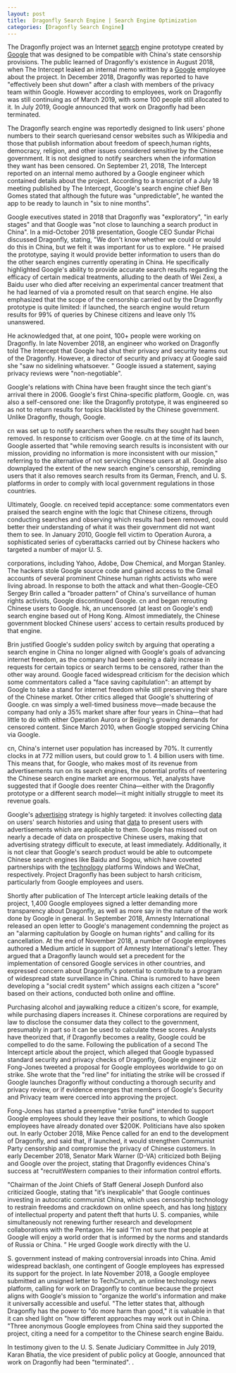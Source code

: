 ```yaml
---
layout: post
title:  Dragonfly Search Engine | Search Engine Optimization
categories: [Dragonfly Search Engine]
---
```


The Dragonfly project was an Internet [search](https://search-engine-optimization-blog.github.io/Audio-Search-Engine) engine prototype created by [Google](https://search-engine-optimization-blog.github.io/Google-Custom-Search) that was designed to be compatible with China's state censorship provisions. The public learned of Dragonfly's existence in August 2018, when The Intercept leaked an internal memo written by a [Google](https://search-engine-optimization-blog.github.io/Google-Search) employee about the project. In December 2018, Dragonfly was reported to have "effectively been shut down" after a clash with members of the privacy team within Google. However according to employees, work on Dragonfly was still continuing as of March 2019, with some 100 people still allocated to it. In July 2019, Google announced that work on Dragonfly had been terminated.

The Dragonfly search engine was reportedly designed to link users' phone numbers to their search queriesand censor websites such as Wikipedia and those that publish information about freedom of speech,human rights, democracy, religion, and other issues considered sensitive by the Chinese government. It is not designed to notify searchers when the information they want has been censored. On September 21, 2018, The Intercept reported on an internal memo authored by a Google engineer which contained details about the project. According to a transcript of a July 18 meeting published by The Intercept, Google's search engine chief Ben Gomes stated that although the future was "unpredictable", he wanted the app to be ready to launch in "six to nine months".

Google executives stated in 2018 that Dragonfly was "exploratory", "in early stages" and that Google was "not close to launching a search product in China". In a mid-October 2018 presentation, Google CEO Sundar Pichai discussed Dragonfly, stating, "We don't know whether we could or would do this in China, but we felt it was important for us to explore. " He praised the prototype, saying it would provide better information to users than do the other search engines currently operating in China. He specifically highlighted Google's ability to provide accurate search results regarding the efficacy of certain medical treatments, alluding to the death of Wei Zexi, a Baidu user who died after receiving an experimental cancer treatment that he had learned of via a promoted result on that search engine. He also emphasized that the scope of the censorship carried out by the Dragonfly prototype is quite limited: if launched, the search engine would return results for 99% of queries by Chinese citizens and leave only 1% unanswered.

He acknowledged that, at one point, 100+ people were working on Dragonfly. In late November 2018, an engineer who worked on Dragonfly told The Intercept that Google had shut their privacy and security teams out of the Dragonfly. However, a director of security and privacy at Google said she "saw no sidelining whatsoever. " Google issued a statement, saying privacy reviews were "non-negotiable".

Google's relations with China have been fraught since the tech giant's arrival there in 2006. Google's first China-specific platform, Google. cn, was also a self-censored one: like the Dragonfly prototype, it was engineered so as not to return results for topics blacklisted by the Chinese government. Unlike Dragonfly, though, Google.

cn was set up to notify searchers when the results they sought had been removed. In response to criticism over Google. cn at the time of its launch, Google asserted that "while removing search results is inconsistent with our mission, providing no information is more inconsistent with our mission," referring to the alternative of not servicing Chinese users at all. Google also downplayed the extent of the new search engine's censorship, reminding users that it also removes search results from its German, French, and U. S. platforms in order to comply with local government regulations in those countries.

Ultimately, Google. cn received tepid acceptance: some commentators even praised the search engine with the logic that Chinese citizens, through conducting searches and observing which results had been removed, could better their understanding of what it was their government did not want them to see. In January 2010, Google fell victim to Operation Aurora, a sophisticated series of cyberattacks carried out by Chinese hackers who targeted a number of major U. S.

corporations, including Yahoo, Adobe, Dow Chemical, and Morgan Stanley. The hackers stole Google source code and gained access to the Gmail accounts of several prominent Chinese human rights activists who were living abroad. In response to both the attack and what then-Google-CEO Sergey Brin called a "broader pattern" of China's surveillance of human rights activists, Google discontinued Google. cn and began rerouting Chinese users to Google. hk, an uncensored (at least on Google's end) search engine based out of Hong Kong. Almost immediately, the Chinese government blocked Chinese users' access to certain results produced by that engine.

Brin justified Google's sudden policy switch by arguing that operating a search engine in China no longer aligned with Google's goals of advancing internet freedom, as the company had been seeing a daily increase in requests for certain topics or search terms to be censored, rather than the other way around. Google faced widespread criticism for the decision which some commentators called a "face saving capitulation": an attempt by Google to take a stand for internet freedom while still preserving their share of the Chinese market. Other critics alleged that Google's shuttering of Google. cn was simply a well-timed business move—made because the company had only a 35% market share after four years in China—that had little to do with either Operation Aurora or Beijing's growing demands for censored content. Since March 2010, when Google stopped servicing China via Google.

cn, China's internet user population has increased by 70%. It currently clocks in at 772 million users, but could grow to 1. 4 billion users with time. This means that, for Google, who makes most of its revenue from advertisements run on its search engines, the potential profits of reentering the Chinese search engine market are enormous. Yet, analysts have suggested that if Google does reenter China—either with the Dragonfly prototype or a different search model—it might initially struggle to meet its revenue goals.

Google's [advertising](https://search-engine-optimization-blog.github.io/Contextual-Advertising) strategy is highly targeted: it involves collecting [data](https://data-science-blog.github.io/Big-Data) on users' search histories and using that [data](https://data-science-blog.github.io/Data) to present users with advertisements which are applicable to them. Google has missed out on nearly a decade of data on prospective Chinese users, making that advertising strategy difficult to execute, at least immediately. Additionally, it is not clear that Google's search product would be able to outcompete Chinese search engines like Baidu and Sogou, which have coveted partnerships with the [technology](https://data-science-blog.github.io/Committee-On-Data-For-Science-And-Technology) platforms Windows and WeChat, respectively. Project Dragonfly has been subject to harsh criticism, particularly from Google employees and users.

Shortly after publication of The Intercept article leaking details of the project, 1,400 Google employees signed a letter demanding more transparency about Dragonfly, as well as more say in the nature of the work done by Google in general. In September 2018, Amnesty International released an open letter to Google's management condemning the project as an "alarming capitulation by Google on human rights" and calling for its cancellation. At the end of November 2018, a number of Google employees authored a Medium article in support of Amnesty International's letter. They argued that a Dragonfly launch would set a precedent for the implementation of censored Google services in other countries, and expressed concern about Dragonfly's potential to contribute to a program of widespread state surveillance in China. China is rumored to have been developing a "social credit system" which assigns each citizen a "score" based on their actions, conducted both online and offline.

Purchasing alcohol and jaywalking reduce a citizen's score, for example, while purchasing diapers increases it. Chinese corporations are required by law to disclose the consumer data they collect to the government, presumably in part so it can be used to calculate these scores. Analysts have theorized that, if Dragonfly becomes a reality, Google could be compelled to do the same. Following the publication of a second The Intercept article about the project, which alleged that Google bypassed standard security and privacy checks of Dragonfly, Google engineer Liz Fong-Jones tweeted a proposal for Google employees worldwide to go on strike. She wrote that the "red line" for initiating the strike will be crossed if Google launches Dragonfly without conducting a thorough security and privacy review, or if evidence emerges that members of Google's Security and Privacy team were coerced into approving the project.

Fong-Jones has started a preemptive "strike fund" intended to support Google employees should they leave their positions, to which Google employees have already donated over $200K. Politicians have also spoken out. In early October 2018, Mike Pence called for an end to the development of Dragonfly, and said that, if launched, it would strengthen Communist Party censorship and compromise the privacy of Chinese customers. In early December 2018, Senator Mark Warner (D-VA) criticized both Beijing and Google over the project, stating that Dragonfly evidences China's success at "recruitWestern companies to their information control efforts.

"Chairman of the Joint Chiefs of Staff General Joseph Dunford also criticized Google, stating that "it’s inexplicable" that Google continues investing in autocratic communist China, which uses censorship technology to restrain freedoms and crackdown on online speech, and has long [history](https://python-software.github.io/History-Of-Python) of intellectual property and patent theft that hurts U. S. companies, while simultaneously not renewing further research and development collaborations with the Pentagon. He said “I’m not sure that people at Google will enjoy a world order that is informed by the norms and standards of Russia or China. ” He urged Google work directly with the U.

S. government instead of making controversial inroads into China. Amid widespread backlash, one contingent of Google employees has expressed its support for the project. In late November 2018, a Google employee submitted an unsigned letter to TechCrunch, an online technology news platform, calling for work on Dragonfly to continue because the project aligns with Google's mission to "organize the world's information and make it universally accessible and useful. "The letter states that, although Dragonfly has the power to "do more harm than good," it is valuable in that it can shed light on "how different approaches may work out in China. "Three anonymous Google employees from China said they supported the project, citing a need for a competitor to the Chinese search engine Baidu.

In testimony given to the U. S. Senate Judiciary Committee in July 2019, Karan Bhatia, the vice president of public policy at Google, announced that work on Dragonfly had been "terminated". .

